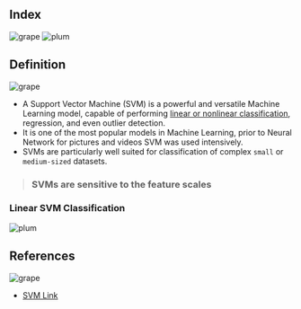 ## Index
![grape](https://user-images.githubusercontent.com/12748752/126882595-d1f5449e-14bb-4ab3-809c-292caf0858a1.png)
![plum](https://user-images.githubusercontent.com/12748752/126882596-b9ba4645-7001-435e-9a3c-d4416a2543c1.png)

## Definition
![grape](https://user-images.githubusercontent.com/12748752/126882595-d1f5449e-14bb-4ab3-809c-292caf0858a1.png)
* A Support Vector Machine (SVM) is a powerful and versatile Machine Learning model, capable of performing [linear or nonlinear classification](https://github.com/iAmKankan/MachineLearning_With_Python/blob/master/README.md#linear-classification-vs-non-linear-classification), regression, and even outlier detection. 
* It is one of the most popular models in Machine Learning, prior to Neural Network for pictures and videos SVM was used intensively.
* SVMs are particularly well suited for classification of complex `small` or `medium-sized` datasets.
> ### SVMs are sensitive to the feature scales

### Linear SVM Classification
![plum](https://user-images.githubusercontent.com/12748752/126882596-b9ba4645-7001-435e-9a3c-d4416a2543c1.png)


## References
![grape](https://user-images.githubusercontent.com/12748752/126882595-d1f5449e-14bb-4ab3-809c-292caf0858a1.png)
* [SVM Link](http://www.statsoft.com/Textbook/Support-Vector-Machines#index)
